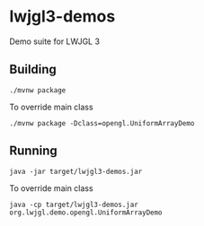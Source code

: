 # lwjgl3-demos
Demo suite for LWJGL 3

## Building

    ./mvnw package
    
To override main class

    ./mvnw package -Dclass=opengl.UniformArrayDemo

## Running

    java -jar target/lwjgl3-demos.jar

To override main class

    java -cp target/lwjgl3-demos.jar org.lwjgl.demo.opengl.UniformArrayDemo
